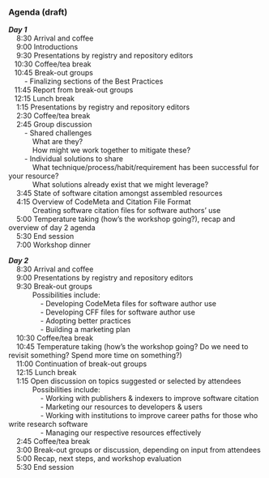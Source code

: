### Agenda (draft)
**_Day 1_**  
 &nbsp; &nbsp; 8:30    Arrival and coffee  
 &nbsp; &nbsp; 9:00   Introductions  
 &nbsp; &nbsp; 9:30   Presentations by registry and repository editors  
 &nbsp; &nbsp;10:30    Coffee/tea break  
 &nbsp; &nbsp;10:45    Break-out groups  
 &nbsp; &nbsp; &nbsp; &nbsp; - Finalizing sections of the Best Practices  
 &nbsp; &nbsp;11:45    Report from break-out groups  
 &nbsp; &nbsp;12:15    Lunch break  
 &nbsp; &nbsp; 1:15    Presentations by registry and repository editors  
 &nbsp; &nbsp; 2:30    Coffee/tea break  
 &nbsp; &nbsp; 2:45    Group discussion  
 &nbsp; &nbsp; &nbsp; &nbsp; - Shared challenges  
 &nbsp; &nbsp;  &nbsp; &nbsp;  &nbsp; &nbsp; What are they?  
  &nbsp; &nbsp;  &nbsp; &nbsp;  &nbsp; &nbsp; How might we work together to mitigate these?  
 &nbsp; &nbsp; &nbsp; &nbsp; - Individual solutions to share  
 &nbsp; &nbsp;  &nbsp; &nbsp;  &nbsp; &nbsp; What technique/process/habit/requirement has been successful for your resource?  
 &nbsp; &nbsp;  &nbsp; &nbsp;  &nbsp; &nbsp; What solutions already exist that we might leverage?  
 &nbsp; &nbsp; 3:45    State of software citation amongst assembled resources  
 &nbsp; &nbsp; 4:15    Overview of CodeMeta and Citation File Format  
 &nbsp; &nbsp; &nbsp; &nbsp; &nbsp; &nbsp; Creating software citation files for software authors’ use  
 &nbsp; &nbsp; 5:00    Temperature taking (how’s the workshop going?), recap and overview of day 2 agenda  
 &nbsp; &nbsp; 5:30    End session  
 &nbsp; &nbsp; 7:00    Workshop dinner

**_Day 2_**  
 &nbsp; &nbsp;   8:30    Arrival and coffee  
  &nbsp; &nbsp;  9:00    Presentations by registry and repository editors  
  &nbsp; &nbsp;  9:30    Break-out groups  
  &nbsp; &nbsp;  &nbsp; &nbsp;  &nbsp; &nbsp; Possibilities include:    
  &nbsp; &nbsp;  &nbsp; &nbsp;  &nbsp; &nbsp;  &nbsp; &nbsp;  - Developing CodeMeta files for software author use  
  &nbsp; &nbsp;  &nbsp; &nbsp;  &nbsp; &nbsp;  &nbsp; &nbsp;  - Developing CFF files for software author use  
  &nbsp; &nbsp;  &nbsp; &nbsp;  &nbsp; &nbsp;  &nbsp; &nbsp;  - Adopting better practices  
&nbsp; &nbsp;  &nbsp; &nbsp;  &nbsp; &nbsp;  &nbsp; &nbsp;  - Building a marketing plan  
 &nbsp; &nbsp; 10:30    Coffee/tea break  
 &nbsp; &nbsp; 10:45    Temperature taking (how’s the workshop going? Do we need to revisit something? Spend more time on something?)  
 &nbsp; &nbsp; 11:00    Continuation of break-out groups  
 &nbsp; &nbsp; 12:15    Lunch break  
 &nbsp; &nbsp;   1:15    Open discussion on topics suggested or selected by attendees   
  &nbsp; &nbsp;  &nbsp; &nbsp;  &nbsp; &nbsp; Possibilities include:  
 &nbsp; &nbsp;  &nbsp; &nbsp;  &nbsp; &nbsp;  &nbsp; &nbsp; - Working with publishers & indexers to improve software citation  
 &nbsp; &nbsp;  &nbsp; &nbsp;  &nbsp; &nbsp;  &nbsp; &nbsp; - Marketing our resources to developers & users  
 &nbsp; &nbsp;  &nbsp; &nbsp;  &nbsp; &nbsp;  &nbsp; &nbsp; - Working with institutions to improve career paths for those who write research software  
 &nbsp; &nbsp;  &nbsp; &nbsp;  &nbsp; &nbsp;  &nbsp; &nbsp; - Managing our respective resources effectively  
 &nbsp; &nbsp;  2:45    Coffee/tea break  
 &nbsp; &nbsp;   3:00    Break-out groups or discussion, depending on input from attendees  
 &nbsp; &nbsp;   5:00    Recap, next steps, and workshop evaluation  
 &nbsp; &nbsp;   5:30    End session  
